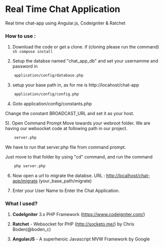 # Real Time Chat Application
Real time chat-app using Angular.js, Codeigniter &amp; Ratchet


### How to use :

1) Download the code or get a clone.
if (cloning please run the command) ```sh compose install ```

2) Setup the databse named "chat_app_db" and set your usernamme and password in
```sh
	application/config/database.php
```

3) setup your base path in, as for me is http://locahost/chat-app
```sh
	application/config/config.php
```

4) Goto application/config/constants.php

Change the constant BROADCAST_URL and set it as your host.

5). Open Command Prompt Move towards your webroot folder. We are having our websocket code at following path in our project.
```sh
	server.php
```

We have to run that server.php file from command prompt.

Just move to that folder by using "cd" command, and run the command

```sh
	php server.php
```

6) Now open a url to migrate the databse.
URL : <http://localhost/chat-app/migrate>
(your_base_path/migrate)

7) Enter your User Name to Enter the Chat Application.


### What I used?

1) **CodeIgniter** 3.x PHP Framework (https://www.codeigniter.com/) 

2) **Ratchet** - Websocket for PHP (http://socketo.me/) by Chris Boden(@boden_c)

3) **AngularJS** - A superheroic Javascript MVW Framework by Google